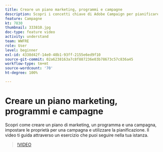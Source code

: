 ```yaml
---
title: Creare un piano marketing, programmi e campagne
description: Scopri i concetti chiave di Adobe Campaign per pianificare, eseguire e misurare in modo efficace le campagne di marketing cross-channel.
feature: Campagne
kt: 7830
thumbnail: 333810.jpg
doc-type: feature video
activity: understand
team: WWFRE
role: User
level: beginner
exl-id: 4338d42f-14e0-48b1-93ff-2155e6ed9f10
source-git-commit: 02a6238163a7c8f887236e03b78673c57c836a45
workflow-type: tm+mt
source-wordcount: '70'
ht-degree: 100%

---
```


# Creare un piano marketing, programmi e campagne

Scopri come creare un piano di marketing, un programma e una campagna, impostare le proprietà per una campagna e utilizzare la pianificazione.
Il video ti guida attraverso un esercizio che puoi seguire nella tua istanza.

>[!VIDEO](https://video.tv.adobe.com/v/333810?quality=12)
